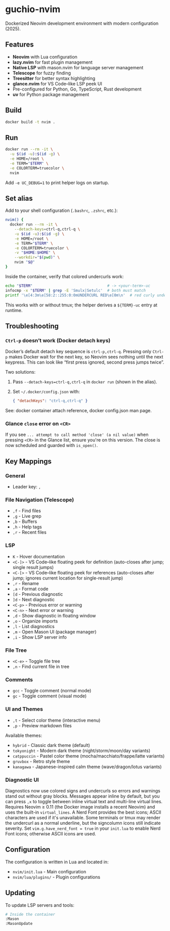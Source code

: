 # guchio-nvim

Dockerized Neovim development environment with modern configuration (2025).

## Features

- **Neovim** with Lua configuration
- **lazy.nvim** for fast plugin management
- **Native LSP** with mason.nvim for language server management
- **Telescope** for fuzzy finding
- **Treesitter** for better syntax highlighting
- **glance.nvim** for VS Code–like LSP peek UI
- Pre-configured for Python, Go, TypeScript, Rust development
- **uv** for Python package management

## Build

```bash
docker build -t nvim .
```

## Run

```bash
docker run --rm -it \
  -u $(id -u):$(id -g) \
  -e HOME=/root \
  -e TERM="$TERM" \
  -e COLORTERM=truecolor \
  nvim
```

Add `-e UC_DEBUG=1` to print helper logs on startup.

## Set alias

Add to your shell configuration (`.bashrc`, `.zshrc`, etc.):

```bash
nvim() {
  docker run --rm -it \
    --detach-keys=ctrl-q,ctrl-q \
    -u $(id -u):$(id -g) \
    -e HOME=/root \
    -e TERM="$TERM" \
    -e COLORTERM=truecolor \
    -v "$HOME:$HOME" \
    --workdir="$(pwd)" \
    nvim "$@"
}
```

Inside the container, verify that colored undercurls work:

```bash
echo "$TERM"                                 # -> <your-term>-uc
infocmp -x "$TERM" | grep -E 'Smulx|Setulc'  # both must match
printf '\e[4:3m\e[58:2::255:0:0mUNDERCURL RED\e[0m\n'  # red curly underline
```

This works with or without tmux; the helper derives a `${TERM}-uc` entry at runtime.

## Troubleshooting

### `Ctrl-p` doesn’t work (Docker detach keys)

Docker’s default detach key sequence is `ctrl-p,ctrl-q`. Pressing only `Ctrl-p`
makes Docker wait for the next key, so Neovim sees nothing until the next
keypress. This can look like “first press ignored, second press jumps twice”.

Two solutions:

1. Pass `--detach-keys=ctrl-q,ctrl-q` in `docker run` (shown in the alias).
2. Set `~/.docker/config.json` with:

   ```json
   { "detachKeys": "ctrl-q,ctrl-q" }
   ```

See: docker container attach reference, docker config.json man page.

### Glance `close` error on `<CR>`

If you see `... attempt to call method 'close' (a nil value)` when pressing `<CR>` in the Glance list, ensure you're on this version. The close is now scheduled and guarded with `is_open()`.

## Key Mappings

### General

- Leader key: `,`

### File Navigation (Telescope)

- `,f` - Find files
- `,g` - Live grep
- `,b` - Buffers
- `,h` - Help tags
- `,r` - Recent files

### LSP

- `K` - Hover documentation
- `<C-]>` - VS Code–like floating peek for definition (auto-closes after jump; single result jumps)
- `<C-[>` - VS Code–like floating peek for references (auto-closes after jump; ignores current location for single-result jump)
- `,r` - Rename
- `,a` - Format code
- `[d` - Previous diagnostic
- `]d` - Next diagnostic
- `<C-p>` - Previous error or warning
- `<C-n>` - Next error or warning
- `,d` - Show diagnostic in floating window
- `,o` - Organize imports
- `,l` - List diagnostics
- `,m` - Open Mason UI (package manager)
- `,i` - Show LSP server info

### File Tree

- `<C-e>` - Toggle file tree
- `,n` - Find current file in tree

### Comments

- `gcc` - Toggle comment (normal mode)
- `gc` - Toggle comment (visual mode)

### UI and Themes

- `,t` - Select color theme (interactive menu)
- `,p` - Preview markdown files

Available themes:

- `hybrid` - Classic dark theme (default)
- `tokyonight` - Modern dark theme (night/storm/moon/day variants)
- `catppuccin` - Pastel color theme (mocha/macchiato/frappe/latte variants)
- `gruvbox` - Retro style theme
- `kanagawa` - Japanese-inspired calm theme (wave/dragon/lotus variants)

### Diagnostic UI

Diagnostics now use colored signs and undercurls so errors and warnings stand out without gray blocks.
Messages appear inline by default, but you can press `,x` to toggle between inline virtual text and multi-line virtual lines.
Requires Neovim ≥ 0.11 (the Docker image installs a recent Neovim) and uses the built-in `virtual_lines`.
A Nerd Font provides the best icons; ASCII characters are used if it's unavailable.
Some terminals or tmux may render the undercurl as a normal underline, but the signcolumn icons still indicate severity.
Set `vim.g.have_nerd_font = true` in your `init.lua` to enable Nerd Font icons; otherwise ASCII icons are used.

## Configuration

The configuration is written in Lua and located in:

- `nvim/init.lua` - Main configuration
- `nvim/lua/plugins/` - Plugin configurations

## Updating

To update LSP servers and tools:

```bash
# Inside the container
:Mason
:MasonUpdate
```
